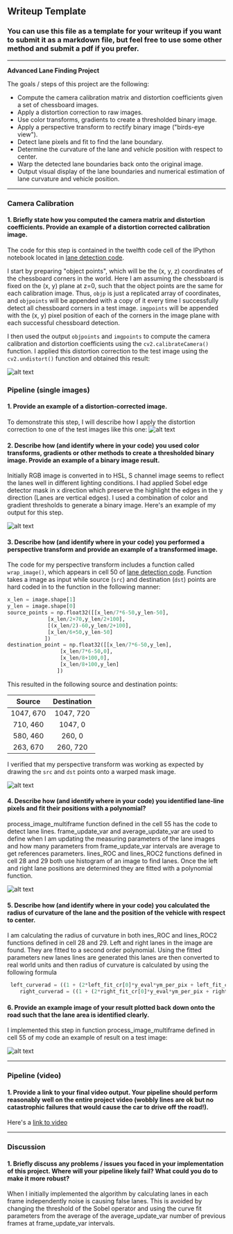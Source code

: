 ## Writeup Template

### You can use this file as a template for your writeup if you want to submit it as a markdown file, but feel free to use some other method and submit a pdf if you prefer.

---

**Advanced Lane Finding Project**

The goals / steps of this project are the following:

* Compute the camera calibration matrix and distortion coefficients given a set of chessboard images.
* Apply a distortion correction to raw images.
* Use color transforms, gradients to create a thresholded binary image.
* Apply a perspective transform to rectify binary image ("birds-eye view").
* Detect lane pixels and fit to find the lane boundary.
* Determine the curvature of the lane and vehicle position with respect to center.
* Warp the detected lane boundaries back onto the original image.
* Output visual display of the lane boundaries and numerical estimation of lane curvature and vehicle position.

[//]: # (Code References)
[lane detection code]:https://github.com/willofdiamond/Advanced-Lane-Lines-master/blob/master/lane_detection.ipynb

[//]: # (Image References)

[image1]: https://github.com/willofdiamond/Advanced-Lane-Lines-master/blob/master/Unknown.png "Undistorted"
[image2]: https://github.com/willofdiamond/Advanced-Lane-Lines-master/blob/master/undistortLane.png "Road undistorted"
[image3]: https://github.com/willofdiamond/Advanced-Lane-Lines-master/blob/master/binaryImages.png "Binary Example"
[image4]: https://github.com/willofdiamond/Advanced-Lane-Lines-master/blob/master/wrapmask.png "Warp Example"
[image5]: https://github.com/willofdiamond/Advanced-Lane-Lines-master/blob/master/color_fit_lines.png "Fit Visual"
[image6]: https://github.com/willofdiamond/Advanced-Lane-Lines-master/blob/master/example_output.png "Output"
[link to video]: https://github.com/willofdiamond/Advanced-Lane-Lines-master/blob/master/project_video1.mp4 "Video"


---


### Camera Calibration

#### 1. Briefly state how you computed the camera matrix and distortion coefficients. Provide an example of a distortion corrected calibration image.

The code for this step is contained in the twelfth code cell of the IPython notebook located in [lane detection code].  

I start by preparing "object points", which will be the (x, y, z) coordinates of the chessboard corners in the world. Here I am assuming the chessboard is fixed on the (x, y) plane at z=0, such that the object points are the same for each calibration image.  Thus, `objp` is just a replicated array of coordinates, and `objpoints` will be appended with a copy of it every time I successfully detect all chessboard corners in a test image.  `imgpoints` will be appended with the (x, y) pixel position of each of the corners in the image plane with each successful chessboard detection.  

I then used the output `objpoints` and `imgpoints` to compute the camera calibration and distortion coefficients using the `cv2.calibrateCamera()` function.  I applied this distortion correction to the test image using the `cv2.undistort()` function and obtained this result:

![alt text][image1]

### Pipeline (single images)

#### 1. Provide an example of a distortion-corrected image.

To demonstrate this step, I will describe how I apply the distortion correction to one of the test images like this one:
![alt text][image2]

#### 2. Describe how (and identify where in your code) you used color transforms, gradients or other methods to create a thresholded binary image.  Provide an example of a binary image result.
Initially RGB image is converted in to HSL, S channel image seems to reflect the lanes well in different lighting conditions. I had applied Sobel edge detector mask in x direction which preserve the highlight the edges in the y direction (Lanes are vertical edges). I used a combination of color and gradient thresholds to generate a binary image. Here's an example of my output for this step.

![alt text][image3]

#### 3. Describe how (and identify where in your code) you performed a perspective transform and provide an example of a transformed image.

The code for my perspective transform includes a function called `wrap_image()`, which appears in cell 50 of [lane detection code]. Function takes a image as input while source (`src`) and destination (`dst`) points are hard coded in to the function in the following manner:

```python
x_len = image.shape[1]
y_len = image.shape[0]
source_points = np.float32([[x_len/7*6-50,y_len-50],
             [x_len/2+70,y_len/2+100],
             [(x_len/2)-60,y_len/2+100],
             [x_len/6+50,y_len-50]
            ])
destination_point = np.float32([[x_len/7*6-50,y_len],
                 [x_len/7*6-50,0],
                 [x_len/8+100,0],
                 [x_len/8+100,y_len]
                ])
```

This resulted in the following source and destination points:

| Source        | Destination   |
|:-------------:|:-------------:|
| 1047, 670     | 1047, 720     |
| 710, 460      | 1047, 0       |
| 580, 460      | 260, 0        |
| 263, 670      | 260, 720      |

I verified that my perspective transform was working as expected by drawing the `src` and `dst` points onto a  warped mask image.

![alt text][image4]

#### 4. Describe how (and identify where in your code) you identified lane-line pixels and fit their positions with a polynomial?
process_image_multiframe function defined in the cell 55 has the code to detect lane lines. frame_update_var and average_update_var are used to define when I am updating the measuring parameters of the lane images and how many parameters from frame_update_var intervals are  average to get references parameters. lines_ROC  and lines_ROC2 functions defined in cell 28 and 29 both use histogram of an image to find lanes. Once the left and right lane positions are determined they are fitted with a polynomial function.

![alt text][image5]

#### 5. Describe how (and identify where in your code) you calculated the radius of curvature of the lane and the position of the vehicle with respect to center.

I am calculating the radius of curvature in both ines_ROC  and lines_ROC2 functions defined in cell 28 and 29. Left and right lanes in the image are found. They are fitted to a second order polynomial. Using the fitted parameters new lanes lines are generated this lanes are then converted to real world units and then radius of curvature is calculated by using the following formula

```python
 left_curverad = ((1 + (2*left_fit_cr[0]*y_eval*ym_per_pix + left_fit_cr[1])**2)**1.5) / np.absolute(2*left_fit_cr[0])
    right_curverad = ((1 + (2*right_fit_cr[0]*y_eval*ym_per_pix + right_fit_cr[1])**2)**1.5) / np.absolute(2*right_fit_cr[0])

```

#### 6. Provide an example image of your result plotted back down onto the road such that the lane area is identified clearly.

I implemented this step in function process_image_multiframe defined in cell 55  of my code an example of result on a test image:

![alt text][image6]

---

### Pipeline (video)

#### 1. Provide a link to your final video output.  Your pipeline should perform reasonably well on the entire project video (wobbly lines are ok but no catastrophic failures that would cause the car to drive off the road!).

Here's a [link to video]

---

### Discussion

#### 1. Briefly discuss any problems / issues you faced in your implementation of this project.  Where will your pipeline likely fail?  What could you do to make it more robust?

When I initially implemented the algorithm by calculating lanes in each frame independently noise is causing false lanes. This is avoided by changing the threshold of the Sobel operator and using the curve fit parameters from the average of the average_update_var number of previous frames at frame_update_var intervals.
